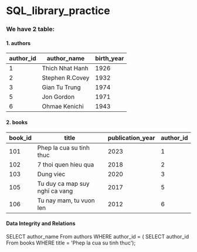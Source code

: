 # SQL_library_practice

### We have 2 table:

#### 1. authors

|author_id|author_name|birth_year|
|---------|-----------|----------|
|1|Thich Nhat Hanh|1926|
|2|Stephen R.Covey|1932|
|3|Gian Tu Trung|1974|
|5|Jon Gordon|1971|
|6|Ohmae Kenichi|1943|

#### 2. books

|book_id|title|publication_year|author_id|
|-------|-----|----------------|---------|
|101|Phep la cua su tinh thuc|2023|1|
|102|7 thoi quen hieu qua|2018|2|
|103|Dung viec|2020|3|
|105|Tu duy ca map suy nghĩ ca vang|2017|5|
|106|Tu nay mam, tu vuon len|2012|6|

#### Data Integrity and Relations

SELECT author_name From authors WHERE author_id = (
SELECT author_id From books WHERE title = 'Phep la cua su tinh thuc');
